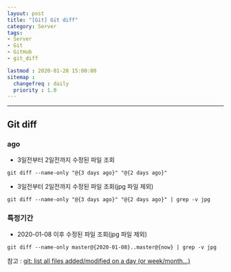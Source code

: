 ```yaml
---
layout: post
title: "[Git] Git diff"
category: Server
tags:
- Server
- Git
- GitHub
- git_diff

lastmod : 2020-01-28 15:00:00
sitemap :
  changefreq : daily
  priority : 1.0
---
```


***

<!--미리보기-->
## Git diff

### ago
- 3일전부터 2일전까지 수정된 파일 조회
```linux
git diff --name-only "@{3 days ago}" "@{2 days ago}"
```

- 3일전부터 2일전까지 수정된 파일 조회(jpg 파일 제외)
```linux
git diff --name-only "@{3 days ago}" "@{2 days ago}" | grep -v jpg
```

### 특정기간

- 2020-01-08 이후 수정된 파일 조회(jpg 파일 제외)
```linux
git diff --name-only master@{2020-01-08}..master@{now} | grep -v jpg
```

참고 : [git: list all files added/modified on a day (or week/month…)](https://stackoverflow.com/questions/8016645/git-list-all-files-added-modified-on-a-day-or-week-month)

